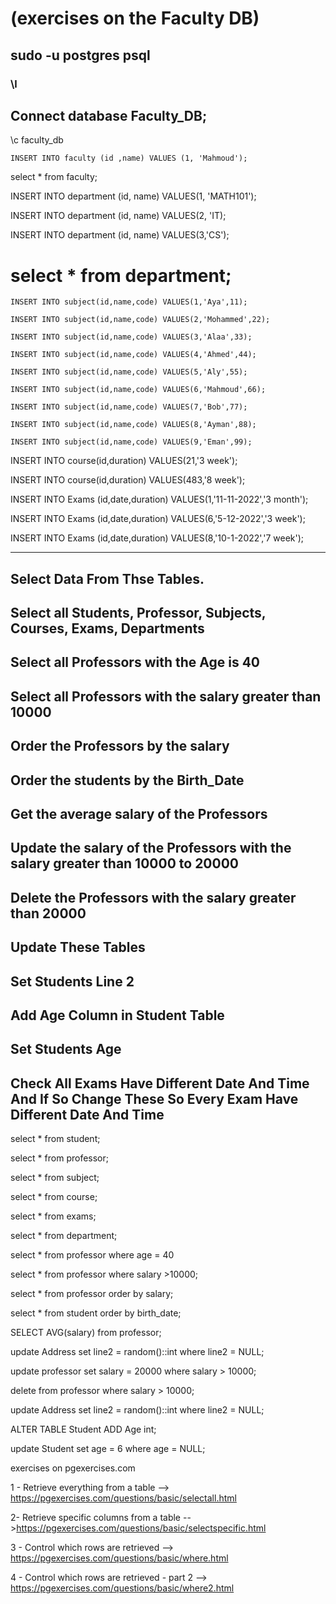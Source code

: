 # (exercises on the Faculty DB)


## sudo -u postgres psql

### \l


## Connect database Faculty_DB;

\c faculty_db


```
INSERT INTO faculty (id ,name) VALUES (1, 'Mahmoud');
```
select * from faculty;



INSERT INTO department (id, name) VALUES(1, 'MATH101');

INSERT INTO department (id, name) VALUES(2, 'IT);

INSERT INTO department (id, name) VALUES(3,'CS');



# select * from department;


```
INSERT INTO subject(id,name,code) VALUES(1,'Aya',11);

INSERT INTO subject(id,name,code) VALUES(2,'Mohammed',22);

INSERT INTO subject(id,name,code) VALUES(3,'Alaa',33);

INSERT INTO subject(id,name,code) VALUES(4,'Ahmed',44);

INSERT INTO subject(id,name,code) VALUES(5,'Aly',55);

INSERT INTO subject(id,name,code) VALUES(6,'Mahmoud',66);

INSERT INTO subject(id,name,code) VALUES(7,'Bob',77);

INSERT INTO subject(id,name,code) VALUES(8,'Ayman',88);

INSERT INTO subject(id,name,code) VALUES(9,'Eman',99);
```


INSERT INTO course(id,duration) VALUES(21,'3 week');

INSERT INTO course(id,duration) VALUES(483,'8 week');



INSERT INTO Exams (id,date,duration) VALUES(1,'11-11-2022','3 month');

INSERT INTO Exams (id,date,duration) VALUES(6,'5-12-2022','3 week');

INSERT INTO Exams (id,date,duration) VALUES(8,'10-1-2022','7 week');

*************************************************************

##  Select Data From Thse Tables.
##  Select all Students, Professor, Subjects, Courses, Exams, Departments
##  Select all Professors with the Age is 40
##  Select all Professors with the salary greater than 10000
##  Order the Professors by the salary
##  Order the students by the Birth_Date
##  Get the average salary of the Professors
##  Update the salary of the Professors with the salary greater than 10000 to 20000
##  Delete the Professors with the salary greater than 20000
##  Update These Tables
##  Set Students Line 2
##  Add Age Column in Student Table
##  Set Students Age
##  Check All Exams Have Different Date And Time And If So Change These So Every Exam Have Different Date And Time

select * from student;

select * from professor;

select * from subject;

select * from course;

select * from exams;

select * from department;


select * from professor where age = 40

select * from professor where salary >10000;



select * from professor order by salary;



select * from student  order by birth_date;



SELECT AVG(salary) from professor;


update Address set line2 = random()::int where line2 = NULL;

update professor set salary = 20000 where salary > 10000;

delete from professor where salary > 10000;

update Address set line2 = random()::int where line2 = NULL;

ALTER TABLE Student
ADD Age int;

update Student set age = 6 where age = NULL;



exercises on pgexercises.com

1 - Retrieve everything from a table --> https://pgexercises.com/questions/basic/selectall.html


2- Retrieve specific columns from a table -->https://pgexercises.com/questions/basic/selectspecific.html


3 - Control which rows are retrieved --> https://pgexercises.com/questions/basic/where.html


4 - Control which rows are retrieved - part 2 --> https://pgexercises.com/questions/basic/where2.html


